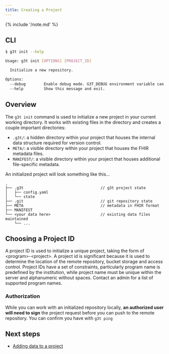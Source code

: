 ```yaml
---
title: Creating a Project
---
```


{% include '/note.md' %}

## CLI

```bash
$ g3t init --help

Usage: g3t init [OPTIONS] [PROJECT_ID]

  Initialize a new repository.

Options:
  --debug        Enable debug mode. G3T_DEBUG environment variable can also be used.
  --help         Show this message and exit.
```

## Overview
The `g3t init` command is used to initialize a new project in your current working directory. It works with existing files in the directory and creates a couple important directories:

* `.g3t/`: a hidden directory within your project that houses the internal data structure required for version control.
* `META/`: a visible directory within your project that houses the FHIR metadata files.
* `MANIFEST/`: a visible directory within your project that houses additional file-specific metadata.

An initialized project will look something like this...

```
.
├── .g3t                                  // g3t project state
│   ├── config.yaml
│   └── state
├── .git                                  // git repository state
├── META                                  // metadata in FHIR format
├── MANIFEST
└── <your data here>                      // existing data files maintained
    └── ...

```

## Choosing a Project ID
A project ID is used to initialize a unique project, taking the form of <program\>-<project\>. A project id is significant because it is used to determine the location of the remote repository, bucket storage and access control. Project IDs have a set of constraints, particularly program name is predefined by the institution, while project name must be unique within the server and alphanumeric without spaces. Contact an admin for a list of supported program names.

### Authorization
While you can work with an initialized repository locally, **an authorized user will need to sign** the project request before you can push to the remote repository. You can confirm you have with `g3t ping`

## Next steps

- [Adding data to a project](./upload.md)
